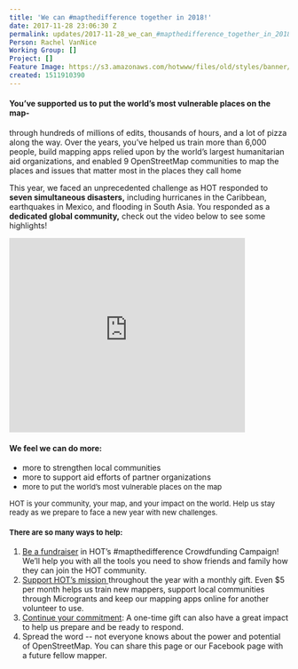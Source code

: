 ```yaml
---
title: 'We can #mapthedifference together in 2018!'
date: 2017-11-28 23:06:30 Z
permalink: updates/2017-11-28_we_can_#mapthedifference_together_in_2018!
Person: Rachel VanNice
Working Group: []
Project: []
Feature Image: https://s3.amazonaws.com/hotwww/files/old/styles/banner/public/northern+uganda+bidibidi+(1).jpg
created: 1511910390
---
```


<h4><strong>You’ve supported us </strong>to put the world’s most vulnerable places on the map-</h4><p>through hundreds of millions of edits, thousands of hours, and a lot of pizza along the way. Over the years, you’ve helped us train more than 6,000 people, build mapping apps relied upon by the world’s largest humanitarian aid organizations, and enabled 9 OpenStreetMap communities to map the places and issues that matter most in the places they call home</p><p>This year, we faced an unprecedented challenge as HOT responded to <strong>seven simultaneous disasters,</strong> including hurricanes in the Caribbean, earthquakes in Mexico, and flooding in South Asia. You responded as a <strong>dedicated global community,</strong> check out the video below to see some highlights!</p><p><iframe src="https://www.youtube.com/embed/fF_Ai5GBASc" frameborder="0" style="width:425px;height:350px"></iframe></p><h4>We feel <strong>we can do more:</strong></h4><ul><li>more to strengthen local communities</li><li>more to support aid efforts of partner organizations</li><li><span style="font-size: 13.008px;">more to put the world’s most vulnerable places on the map</span></li></ul><p><span style="font-size: 13.008px;">HOT is your community, your map, and your impact on the world. Help us stay ready as we prepare to face a new year with new challenges. </span></p><h4><span style="font-size: 13.008px;">There are so many ways to help: </span></h4><ol><li><a href="http://donate.hotosm.org" target="_blank">Be a fundraiser</a> in HOT’s #mapthedifference Crowdfunding Campaign! We’ll help you with all the tools you need to show friends and family how they can join the HOT community.</li><li><a href="http://donate.hotosm.org" target="_blank">Support HOT’s mission </a>throughout the year with a monthly gift. Even $5 per month helps us train new mappers, support local communities through Microgrants and keep our mapping apps online for another volunteer to use.</li><li><a href="http://donate.hotosm.org" target="_blank">Continue your commitment</a>: A one-time gift can also have a great impact to help us prepare and be ready to respond.</li><li>Spread the word -- not everyone knows about the power and potential of OpenStreetMap. You can share this page or our Facebook page with a future fellow mapper.&nbsp;</li></ol>
